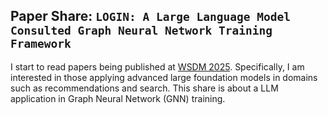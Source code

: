 ## Paper Share: `LOGIN: A Large Language Model Consulted Graph Neural Network Training Framework`
I start to read papers being published at [WSDM 2025](https://www.wsdm-conference.org/2025/accepted-papers/). Specifically, I am interested in those applying advanced large foundation models in domains such as recommendations and search. 
This share is about a LLM application in Graph Neural Network (GNN) training.
